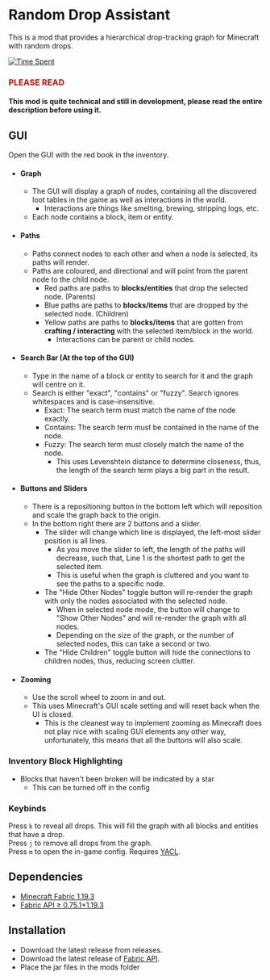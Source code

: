 # Random Drop Assistant

This is a mod that provides a hierarchical drop-tracking graph for Minecraft with random drops.

[![Time Spent](https://wakatime.com/badge/user/d3cfc009-c727-4c07-bf46-94032e69d457/project/87bd5b80-7bb8-45de-a574-cc6f38f8fff3.svg)](https://wakatime.com/badge/user/d3cfc009-c727-4c07-bf46-94032e69d457/project/87bd5b80-7bb8-45de-a574-cc6f38f8fff3)

### <span style="color:#CC1010">PLEASE READ</span>
#### This mod is quite technical and still in development, please read the entire description before using it.

## GUI

Open the GUI with the red book in the inventory. 
- #### Graph
  - The GUI will display a graph of nodes, containing all the discovered loot tables in the game as well as interactions in the world.
    - Interactions are things like smelting, brewing, stripping logs, etc.
  - Each node contains a block, item or entity.
- #### Paths
  - Paths connect nodes to each other and when a node is selected, its paths will render.
  - Paths are coloured, and directional and will point from the parent node to the child node.
    - Red paths are paths to **blocks/entities** that drop the selected node. (Parents)
    - Blue paths are paths to **blocks/items** that are dropped by the selected node. (Children)
    - Yellow paths are paths to **blocks/items** that are gotten from **crafting / interacting** with the selected item/block in the world.
      - Interactions can be parent or child nodes.
- #### Search Bar (At the top of the GUI) 
  - Type in the name of a block or entity to search for it and the graph will centre on it.
  - Search is either "exact", "contains" or "fuzzy". Search ignores whitespaces and is case-insensitive.
    - Exact: The search term must match the name of the node exactly.
    - Contains: The search term must be contained in the name of the node.
    - Fuzzy: The search term must closely match the name of the node.
      - This uses Levenshtein distance to determine closeness, thus, the length of the search term plays a big part in the result.
- #### Buttons and Sliders
  - There is a repositioning button in the bottom left which will reposition and scale the graph back to the origin.
  - In the bottom right there are 2 buttons and a slider.
    - The slider will change which line is displayed, the left-most slider position is all lines.
      - As you move the slider to left, the length of the paths will decrease, such that, Line 1 is the shortest path to get the selected item.
      - This is useful when the graph is cluttered and you want to see the paths to a specific node.
    - The "Hide Other Nodes" toggle button will re-render the graph with only the nodes associated with the selected node.
      - When in selected node mode, the button will change to "Show Other Nodes" and will re-render the graph with all nodes.
      - Depending on the size of the graph, or the number of selected nodes, this can take a second or two.
    - The "Hide Children" toggle button will hide the connections to children nodes, thus, reducing screen clutter.
- #### Zooming
  - Use the scroll wheel to zoom in and out.
  - This uses Minecraft's GUI scale setting and will reset back when the UI is closed.
    - This is the cleanest way to implement zooming as Minecraft does not play nice with scaling GUI elements any other way, unfortunately, this means that all the buttons will also scale.


### Inventory Block Highlighting
- Blocks that haven't been broken will be indicated by a star
  - This can be turned off in the config


### Keybinds
Press `k` to reveal all drops. This will fill the graph with all blocks and entities that have a drop.<br>
Press `j` to remove all drops from the graph.<br>
Press `m` to open the in-game config. Requires [YACL](https://www.curseforge.com/minecraft/mc-mods/yacl).

## Dependencies
- [Minecraft Fabric 1.19.3](https://fabricmc.net/)
- [Fabric API ≥ 0.75.1+1.19.3](https://www.curseforge.com/minecraft/mc-mods/fabric-api)

## Installation
- Download the latest release from releases.
- Download the latest release of [Fabric API](https://www.curseforge.com/minecraft/mc-mods/fabric-api).
- Place the jar files in the mods folder
